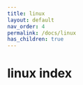 ```yaml
---
title: linux
layout: default
nav_order: 4
permalink: /docs/linux
has_children: true
---
```

# linux index
